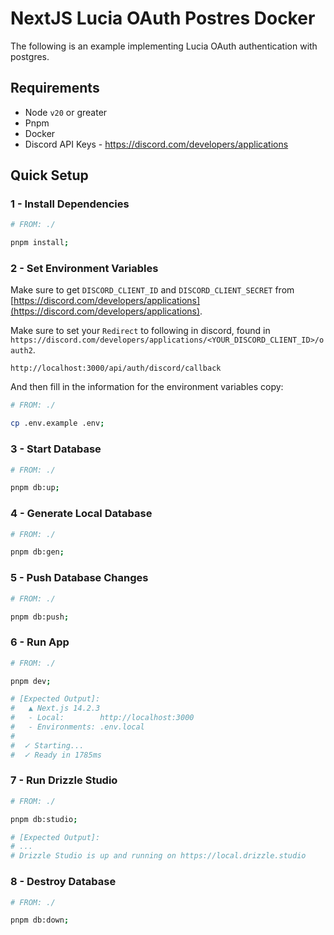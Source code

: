 # NextJS Lucia OAuth Postres Docker

The following is an example implementing Lucia OAuth authentication with postgres.

## Requirements

- Node `v20` or greater
- Pnpm
- Docker
- Discord API Keys - https://discord.com/developers/applications

## Quick Setup

### 1 - Install Dependencies

```bash
# FROM: ./

pnpm install;
```

### 2 - Set Environment Variables

Make sure to get `DISCORD_CLIENT_ID` and `DISCORD_CLIENT_SECRET` from [https://discord.com/developers/applications](https://discord.com/developers/applications).

Make sure to set your `Redirect` to following in discord, found in `https://discord.com/developers/applications/<YOUR_DISCORD_CLIENT_ID>/oauth2`.

```
http://localhost:3000/api/auth/discord/callback
```

And then fill in the information for the environment variables copy:

```bash
# FROM: ./

cp .env.example .env;
```

### 3 - Start Database

```bash
# FROM: ./

pnpm db:up;
```

### 4 - Generate Local Database

```bash
# FROM: ./

pnpm db:gen;
```

### 5 - Push Database Changes

```bash
# FROM: ./

pnpm db:push;
```

### 6 - Run App

```bash
# FROM: ./

pnpm dev;

# [Expected Output]:
#   ▲ Next.js 14.2.3
#   - Local:        http://localhost:3000
#   - Environments: .env.local
# 
#  ✓ Starting...
#  ✓ Ready in 1785ms
```

### 7 - Run Drizzle Studio

```bash
# FROM: ./

pnpm db:studio;

# [Expected Output]:
# ...
# Drizzle Studio is up and running on https://local.drizzle.studio
```

### 8 - Destroy Database

```bash
# FROM: ./

pnpm db:down;
```